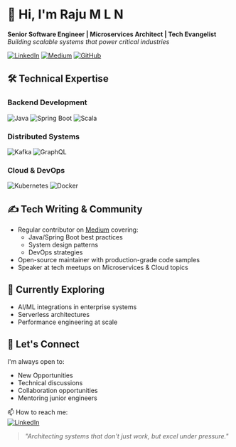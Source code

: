# 👋 Hi, I'm Raju M L N 

**Senior Software Engineer | Microservices Architect | Tech Evangelist**  
*Building scalable systems that power critical industries*

[![LinkedIn](https://img.shields.io/badge/LinkedIn-Connect-blue?style=flat&logo=linkedin)](https://www.linkedin.com/in/raju-m-l-n/)
[![Medium](https://img.shields.io/badge/Medium-Read%20Blog-black?style=flat&logo=medium)](https://medium.com/@narasimha4789)
[![GitHub](https://img.shields.io/badge/GitHub-Repositories-181717?style=flat&logo=github)](https://github.com/raju4789)

## 🛠 Technical Expertise

### Backend Development
![Java](https://img.shields.io/badge/Java-Expert-red?logo=openjdk)
![Spring Boot](https://img.shields.io/badge/Spring_Boot-Pro-brightgreen?logo=spring)
![Scala](https://img.shields.io/badge/Scala-Intermediate-red?logo=scala)

### Distributed Systems
![Kafka](https://img.shields.io/badge/Apache_Kafka-Advanced-blue?logo=apachekafka)
![GraphQL](https://img.shields.io/badge/GraphQL-Intermediate-pink?logo=graphql)

### Cloud & DevOps
![Kubernetes](https://img.shields.io/badge/Kubernetes-Advanced-blue?logo=kubernetes)
![Docker](https://img.shields.io/badge/Docker-Expert-blue?logo=docker)


## ✍️ Tech Writing & Community
- Regular contributor on [Medium](https://medium.com/@narasimha4789) covering:
  - Java/Spring Boot best practices
  - System design patterns
  - DevOps strategies
- Open-source maintainer with production-grade code samples
- Speaker at tech meetups on Microservices & Cloud topics

## 🌱 Currently Exploring
- AI/ML integrations in enterprise systems
- Serverless architectures
- Performance engineering at scale

## 💬 Let's Connect
I'm always open to:
- New Opportunities
- Technical discussions
- Collaboration opportunities
- Mentoring junior engineers

📫 How to reach me:  
[![LinkedIn](https://img.shields.io/badge/-Connect%20on%20LinkedIn-blue?style=for-the-badge&logo=linkedin)](https://www.linkedin.com/in/raju-m-l-n/)

> *"Architecting systems that don't just work, but excel under pressure."*
